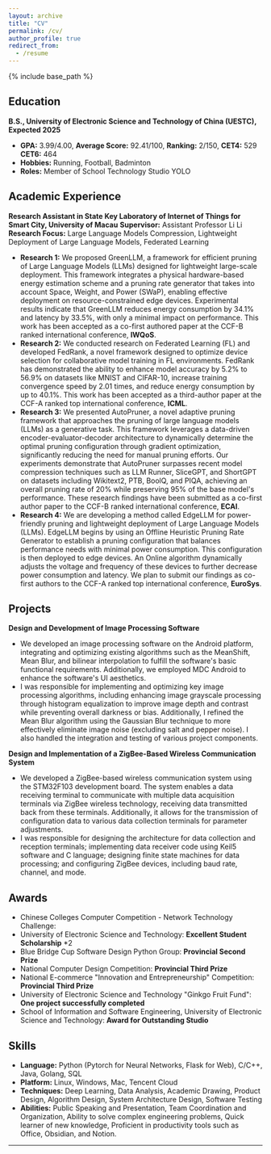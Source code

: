 ```yaml
---
layout: archive
title: "CV"
permalink: /cv/
author_profile: true
redirect_from:
  - /resume
---
```


{% include base_path %}

## Education
**B.S., University of Electronic Science and Technology of China (UESTC), Expected 2025**
- **GPA:** 3.99/4.00, **Average Score:** 92.41/100,  **Ranking:** 2/150,  **CET4:** 529 **CET6:** 464
- **Hobbies:** Running, Football, Badminton
- **Roles:** Member of School Technology Studio YOLO

## Academic Experience 
**Research Assistant in State Key Laboratory of Internet of Things for Smart City, University of Macau**
**Supervisor:** Assistant Professor Li Li
**Research Focus:** Large Language Models Compression, Lightweight Deployment of Large Language Models, Federated Learning
- **Research 1:** We proposed GreenLLM, a framework for efficient pruning of Large Language Models (LLMs) designed for lightweight large-scale deployment. This framework integrates a physical hardware-based energy estimation scheme and a pruning rate generator that takes into account Space, Weight, and Power (SWaP), enabling effective deployment on resource-constrained edge devices. Experimental results indicate that GreenLLM reduces energy consumption by 34.1% and latency by 33.5%, with only a minimal impact on performance. This work has been accepted as a co-first authored paper at the CCF-B ranked international conference, **IWQoS**.
- **Research 2:** We conducted research on Federated Learning (FL) and developed FedRank, a novel framework designed to optimize device selection for collaborative model training in FL environments. FedRank has demonstrated the ability to enhance model accuracy by 5.2% to 56.9% on datasets like MNIST and CIFAR-10, increase training convergence speed by 2.01 times, and reduce energy consumption by up to 40.1%. This work has been accepted as a third-author paper at the CCF-A ranked top international conference, **ICML**.
- **Research 3:** We presented AutoPruner, a novel adaptive pruning framework that approaches the pruning of large language models (LLMs) as a generative task. This framework leverages a data-driven encoder-evaluator-decoder architecture to dynamically determine the optimal pruning configuration through gradient optimization, significantly reducing the need for manual pruning efforts. Our experiments demonstrate that AutoPruner surpasses recent model compression techniques such as LLM Runner, SliceGPT, and ShortGPT on datasets including Wikitext2, PTB, BoolQ, and PIQA, achieving an overall pruning rate of 20% while preserving 95% of the base model's performance. These research findings have been submitted as a co-first author paper to the CCF-B ranked international conference, **ECAI**.
- **Research 4:** We are developing a method called EdgeLLM for power-friendly pruning and lightweight deployment of Large Language Models (LLMs). EdgeLLM begins by using an Offline Heuristic Pruning Rate Generator to establish a pruning configuration that balances performance needs with minimal power consumption. This configuration is then deployed to edge devices. An Online algorithm dynamically adjusts the voltage and frequency of these devices to further decrease power consumption and latency. We plan to submit our findings as co-first authors to the CCF-A ranked top international conference, **EuroSys**.

## Projects
**Design and Development of Image Processing Software**
- We developed an image processing software on the Android platform, integrating and optimizing existing algorithms such as the MeanShift, Mean Blur, and bilinear interpolation to fulfill the software's basic functional requirements. Additionally, we employed MDC Android to enhance the software's UI aesthetics.
- I was responsible for implementing and optimizing key image processing algorithms, including enhancing image grayscale processing through histogram equalization to improve image depth and contrast while preventing overall darkness or bias. Additionally, I refined the Mean Blur algorithm using the Gaussian Blur technique to more effectively eliminate image noise (excluding salt and pepper noise). I also handled the integration and testing of various project components.

**Design and Implementation of a ZigBee-Based Wireless Communication System**
- We developed a ZigBee-based wireless communication system using the STM32F103 development board. The system enables a data receiving terminal to communicate with multiple data acquisition terminals via ZigBee wireless technology, receiving data transmitted back from these terminals. Additionally, it allows for the transmission of configuration data to various data collection terminals for parameter adjustments.
- I was responsible for designing the architecture for data collection and reception terminals; implementing data receiver code using Keil5 software and C language; designing finite state machines for data processing; and configuring ZigBee devices, including baud rate, channel, and mode.

## Awards
- Chinese Colleges Computer Competition - Network Technology Challenge: 
- University of Electronic Science and Technology: **Excellent Student Scholarship** *2
- Blue Bridge Cup Software Design Python Group: **Provincial Second Prize**
- National Computer Design Competition: **Provincial Third Prize**
- National E-commerce "Innovation and Entrepreneurship" Competition: **Provincial Third Prize**
- University of Electronic Science and Technology "Ginkgo Fruit Fund": **One project successfully completed**
- School of Information and Software Engineering, University of Electronic Science and Technology: **Award for Outstanding Studio**

## Skills
- **Language:** Python (Pytorch for Neural Networks, Flask for Web), C/C++, Java, Golang, SQL
- **Platform:** Linux, Windows, Mac, Tencent Cloud
- **Techniques:** Deep Learning, Data Analysis, Academic Drawing, Product Design, Algorithm Design, System Architecture Design, Software Testing
- **Abilities:** Public Speaking and Presentation, Team Coordination and Organization, Ability to solve complex engineering problems, Quick learner of new knowledge, Proficient in productivity tools such as Office, Obsidian, and Notion.

-----
